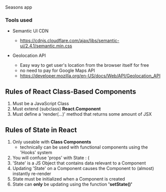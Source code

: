 Seasons app

### Tools used

- Semantic UI CDN
    - https://cdnjs.cloudflare.com/ajax/libs/semantic-ui/2.4.1/semantic.min.css

- Geolocation API
    - Easy way to get user's location from the browser itself for free
    - no need to pay for Google Maps API
    - https://developer.mozilla.org/en-US/docs/Web/API/Geolocation_API

## Rules of React Class-Based Components
1. Must be a JavaScript Class
2. Must extend (subclass) **React.Component**
3. Must define a 'render(...)' method that returns some amount of JSX

## Rules of State in React
1. Only useable with **Class Components**
   - technically can be used with functional components using the 'Hooks' system
2. You will confuse 'props' with State : (
3. 'State' is a JS Object that contains data relevant to a Component
4. Updating 'State' on a Component causes the Component to (almost) instantly re-render
5. State must be initialized when a Component is created
6. State can **only** be updating using the function **'setState()'**